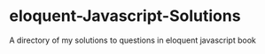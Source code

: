 # eloquent-Javascript-Solutions
A directory of my solutions to questions in eloquent javascript book
